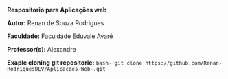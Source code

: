 **Respositorio para Aplicações web** 

**Autor:** Renan de Souza Rodrigues

**Faculdade:** Faculdade Eduvale Avaré

**Professor(s):** Alexandre

**Exaple cloning git repositorie:**  `bash~ git clone https://github.com/Renan-RodriguesDEV/Aplicacoes-Web-.git`

